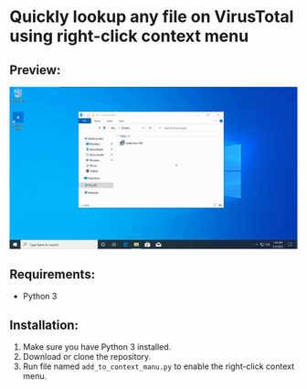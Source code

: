 # Quickly lookup any file on VirusTotal using right-click context menu

## Preview:
![Preview](demos/demo.gif)

## Requirements:
* Python 3

## Installation:
1. Make sure you have Python 3 installed.
2. Download or clone the repository.
3. Run file named `add_to_context_manu.py` to enable the right-click context menu.
